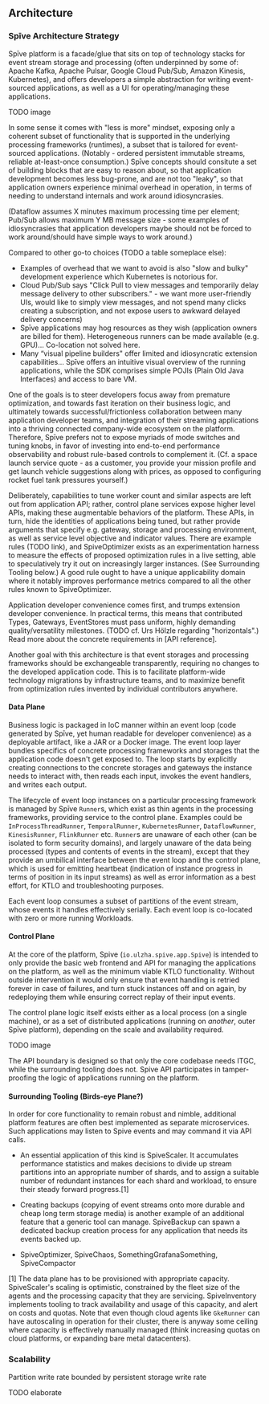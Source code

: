 ## Architecture

### Spīve Architecture Strategy

Spīve platform is a facade/glue that sits on top of technology stacks for event stream storage and processing (often underpinned by some of: Apache Kafka, Apache Pulsar, Google Cloud Pub/Sub, Amazon Kinesis, Kubernetes), and offers developers a simple abstraction for writing event-sourced applications, as well as a UI for operating/managing these applications.

TODO image

In some sense it comes with "less is more" mindset, exposing only a coherent subset of functionality that is supported in the underlying processing frameworks (runtimes), a subset that is tailored for event-sourced applications. (Notably - ordered persistent immutable streams, reliable at-least-once consumption.) Spīve concepts should consitute a set of building blocks that are easy to reason about, so that application development becomes less bug-prone, and are not too "leaky", so that application owners experience minimal overhead in operation, in terms of needing to understand internals and work around idiosyncrasies.

(Dataflow assumes X minutes maximum processing time per element; Pub/Sub allows maximum Y MB message size - some examples of idiosyncrasies that application developers maybe should not be forced to work around/should have simple ways to work around.)

Compared to other go-to choices (TODO a table someplace else):
* Examples of overhead that we want to avoid is also "slow and bulky" development experience which Kubernetes is notorious for.
* Cloud Pub/Sub says "Click Pull to view messages and temporarily delay message delivery to other subscribers." - we want more user-friendly UIs, would like to simply view messages, and not spend many clicks creating a subscription, and not expose users to awkward delayed delivery concerns)
* Spīve applications may hog resources as they wish (application owners are billed for them). Heterogeneous runners can be made available (e.g. GPU)... Co-location not solved here.
* Many “visual pipeline builders" offer limited and idiosyncratic extension capabilities... Spīve offers an intuitive visual overview of the running applications, while the SDK comprises simple POJIs (Plain Old Java Interfaces) and access to bare VM.

One of the goals is to steer developers focus away from premature optimization, and towards fast iteration on their business logic, and ultimately towards successful/frictionless collaboration between many application developer teams, and integration of their streaming applications into a thriving connected company-wide ecosystem on the platform. Therefore, Spīve prefers not to expose myriads of mode switches and tuning knobs, in favor of investing into end-to-end performance observability and robust rule-based controls to complement it. (Cf. a space launch service quote - as a customer, you provide your mission profile and get launch vehicle suggestions along with prices, as opposed to configuring rocket fuel tank pressures yourself.)

Deliberately, capabilities to tune worker count and similar aspects are left out from application API; rather, control plane services expose higher level APIs, making these augmentable behaviors of the platform. These APIs, in turn, hide the identities of applications being tuned, but rather provide arguments that specify e.g. gateway, storage and processing environment, as well as service level objective and indicator values. There are example rules (TODO link), and SpiveOptimizer exists as an experimentation harness to measure the effects of proposed optimization rules in a live setting, able to speculatively try it out on increasingly larger instances. (See Surrounding Tooling below.) A good rule ought to have a unique applicability domain where it notably improves performance metrics compared to all the other rules known to SpiveOptimizer.

Application developer convenience comes first, and trumps extension developer convenience. In practical terms, this means that contributed Types, Gateways, EventStores must pass uniform, highly demanding quality/versatility milestones. (TODO cf. Urs Hölzle regarding "horizontals".) Read more about the concrete requirements in [API reference].

Another goal with this architecture is that event storages and processing frameworks should be exchangeable transparently, requiring no changes to the developed application code. This is to facilitate platform-wide technology migrations by infrastructure teams, and to maximize benefit from optimization rules invented by individual contributors anywhere.

#### Data Plane

Business logic is packaged in IoC manner within an event loop (code generated by Spīve, yet human readable for developer convenience) as a deployable artifact, like a JAR or a Docker image. The event loop layer bundles specifics of concrete processing frameworks and storages that the application code doesn't get exposed to. The loop starts by explicitly creating connections to the concrete storages and gateways the instance needs to interact with, then reads each input, invokes the event handlers, and writes each output.

The lifecycle of event loop instances on a particular processing framework is managed by Spīve `Runner`s, which exist as thin agents in the processing frameworks, providing service to the control plane. Examples could be `InProcessThreadRunner`, `TemporalRunner`, `KubernetesRunner`, `DataflowRunner`, `KinesisRunner`, `FlinkRunner` etc. `Runner`s are unaware of each other (can be isolated to form security domains), and largely unaware of the data being processed (types and contents of events in the stream), except that they provide an umbilical interface between the event loop and the control plane, which is used for emitting heartbeat (indication of instance progress in terms of position in its input streams) as well as error information as a best effort, for KTLO and troubleshooting purposes.

Each event loop consumes a subset of partitions of the event stream, whose events it handles effectively serially. Each event loop is co-located with zero or more running Workloads.

#### Control Plane

At the core of the platform, Spive (`io.ulzha.spive.app.Spive`) is intended to only provide the basic web frontend and API for managing the applications on the platform, as well as the minimum viable KTLO functionality. Without outside intervention it would only ensure that event handling is retried forever in case of failures, and turn stuck instances off and on again, by redeploying them while ensuring correct replay of their input events.

The control plane logic itself exists either as a local process (on a single machine), or as a set of distributed applications (running on _another_, outer Spīve platform), depending on the scale and availability required.

TODO image

The API boundary is designed so that only the core codebase needs ITGC, while the surrounding tooling does not. Spive API participates in tamper-proofing the logic of applications running on the platform.

#### Surrounding Tooling (Birds-eye Plane?)

In order for core functionality to remain robust and nimble, additional platform features are often best implemented as separate microservices. Such applications may listen to Spive events and may command it via API calls.

* An essential application of this kind is SpiveScaler. It accumulates performance statistics and makes decisions to divide up stream partitions into an appropriate number of shards, and to assign a suitable number of redundant instances for each shard and workload, to ensure their steady forward progress.[1]

* Creating backups (copying of event streams onto more durable and cheap long term storage media) is another example of an additional feature that a generic tool can manage. SpiveBackup can spawn a dedicated backup creation process for any application that needs its events backed up.

* SpiveOptimizer, SpiveChaos, SomethingGrafanaSomething, SpiveCompactor

[1] The data plane has to be provisioned with appropriate capacity. SpiveScaler's scaling is optimistic, constrained by the fleet size of the agents and the processing capacity that they are servicing. SpiveInventory implements tooling to track availability and usage of this capacity, and alert on costs and quotas. Note that even though cloud agents like `GkeRunner` can have autoscaling in operation for their cluster, there is anyway some ceiling where capacity is effectively manually managed (think increasing quotas on cloud platforms, or expanding bare metal datacenters).

### Scalability

Partition write rate bounded by persistent storage write rate

TODO elaborate
